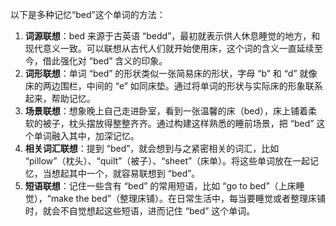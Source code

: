 以下是多种记忆“bed”这个单词的方法：
1. **词源联想**：bed 来源于古英语 “bedd”，最初就表示供人休息睡觉的地方，和现代意义一致。可以联想从古代人们就开始使用床，这个词的含义一直延续至今，借此强化对 “bed” 含义的印象。
2. **词形联想**：单词 “bed” 的形状类似一张简易床的形状，字母 “b” 和 “d” 就像床的两边围栏，中间的 “e” 如同床垫。通过将单词的形状与实际床的形象联系起来，帮助记忆。
3. **场景联想**：想象晚上自己走进卧室，看到一张温馨的床（bed），床上铺着柔软的被子，枕头摆放得整整齐齐。通过构建这样熟悉的睡前场景，把 “bed” 这个单词融入其中，加深记忆。
4. **相关词汇联想**：提到 “bed”，就会想到与之紧密相关的词汇，比如 “pillow”（枕头）、“quilt”（被子）、“sheet”（床单）。将这些单词放在一起记忆，当想起其中一个，就容易联想到 “bed”。
5. **短语联想**：记住一些含有 “bed” 的常用短语，比如 “go to bed”（上床睡觉），“make the bed”（整理床铺）。在日常生活中，每当要睡觉或者整理床铺时，就会不自觉想起这些短语，进而记住 “bed” 这个单词。 